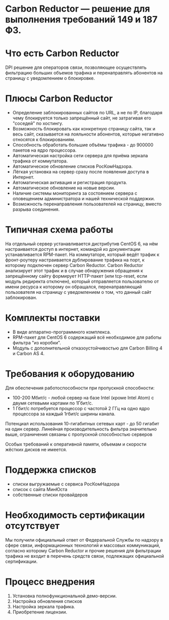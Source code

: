 # Carbon Reductor — решение для выполнения требований 149 и 187 ФЗ.

# Что есть Carbon Reductor
DPI решение для операторов связи, позволяющее осуществлять фильтрацию больших объемов трафика и перенаправлять абонентов на страницу с уведомлением о блокировке.

# Плюсы Carbon Reductor
- Определение заблокированных сайтов по URL, а не по IP, благодаря чему блокируется только запрещённый сайт, не затрагивая его "соседей" по хостингу.
- Возможность блокировать как конкретную страницу сайта, так и весь сайт, сказывается на лояльности абонентов, которые негативно относятся к блокированиям.
- Способность обработать большие объёмы трафика - до 900000 пакетов на ядро процессора.
- Автоматическая настройка сети сервера для приёма зеркала трафика от коммутатора.
- Автоматическое обновление списков РосКомНадзора.
- Лёгкая установка на сервер сразу после появления доступа в Интернет.
- Автоматическая активация и регистрация продукта.
- Автоматическое обновление на новые версии.
- Наличие системы мониторинга за состоянием сервера с оповещением администратора и нашей технической поддержки.
- Возможность перенаправления пользователей на страницу, вместо разрыва соединения.

# Типичная схема работы
На отдельный сервер устанавливается дистрибутив CentOS 6, на нём настраивается доступ в интернет, командой из документации устанавливается RPM-пакет.
На коммутаторе, который ведёт трафик к фронт-роутеру настраивается дублирование трафика на порт, к которому подключен сервер Carbon Reductor.
Carbon Reductor анализирует этот трафик и в случае обнаружения обращения к запрещённому сайту формирует HTTP-пакет (или tcp-reset, если модуль редиректа отключен), который отправляется пользователю от имени ресурса к которому он обращался, перенаправляющий пользователя на страницу с уведомлением о том, что данный сайт заблокирован.

# Комплекты поставки
- В виде аппаратно-программного комплекса.
- RPM-пакет для CentOS 6 содержащий всё необходимое для работы фильтра "из коробки".
- Модуль с дополнительной отказоустойчивостью для Carbon Billing 4 и Carbon AS 4.

# Требования к оборудованию
Для обеспечения работоспособности при пропускной способности:
- 100-200 Мбит/с - любой сервер на базе Intel (кроме Intel Atom) c двумя сетевыми картами по 1Гбит/с. 
- 1 Гбит/с потребуется процессор с частотой 2 ГГц на одно ядро процессора за каждый 1гбит/с ширины канала.

Потенциал использования 10-гигабитных сетевых карт - до 50 гигабит на один сервер. 
Линейная производительность фильтра значительно выше, ограничения связаны с пропускной способностью серверов 

Особых требований к оперативной памяти, объемам и скорости жёстких дисков не имеется.

# Поддержка списков
- списки выгружаемые с сервиса РосКомНадзора
- список с сайта МинЮста
- собственные списки провайдеров

# Необходимость сертификации отсутствует
Мы получили официальный ответ от Федеральной Службы по надзору в сфере связи, информационных технологий и массовых коммуникаций, согласно которому Carbon Reductor и прочие решения для фильтрации трафика не входит в перечень средств связи, подлежащих официальной сертификации.

# Процесс внедрения
1. Установка полнофункциональной демо-версии.
2. Настройка обновления списков
3. Настройка зеркала трафика.
4. Приобретение лицензии.
